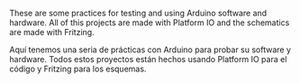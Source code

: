 
These are some practices for testing and using Arduino software and hardware. All of this projects are made with Platform IO and the schematics are made with Fritzing.

Aquí tenemos una seria de prácticas con Arduino para probar su software y hardware. Todos estos proyectos están hechos usando Platform IO para el código y Fritzing para los esquemas.
